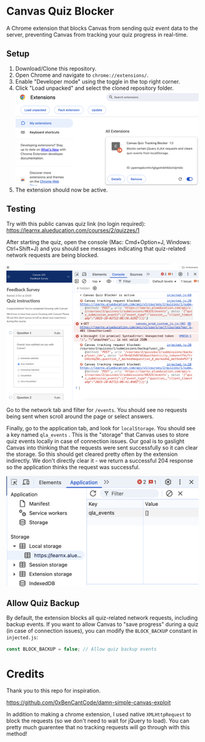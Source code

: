# Canvas Quiz Blocker

A Chrome extension that blocks Canvas from sending quiz event data to the server, preventing Canvas from tracking your quiz progress in real-time.

## Setup

1. Download/Clone this repository.
2. Open Chrome and navigate to `chrome://extensions/`.
3. Enable "Developer mode" using the toggle in the top right corner.
4. Click "Load unpacked" and select the cloned repository folder.
   ![Image showing how to load unpacked extension in Chrome](assets/load-unpacked.png)
5. The extension should now be active.

## Testing

Try with this public canvas quiz link (no login required):
https://learnx.alueducation.com/courses/2/quizzes/1

After starting the quiz, open the console (Mac: Cmd+Option+J, Windows: Ctrl+Shift+J) and you should see messages indicating that quiz-related network requests are being blocked.

![Console output showing blocked requests](assets/console-output.png)

Go to the network tab and filter for `/events`. You should see no requests being sent when scroll around the page or select answers.

Finally, go to the application tab, and look for `localStorage`. You should see a key named `qla_events` . This is the "storage" that Canvas uses to store quiz events locally in case of connection issues. Our goal is to gaslight Canvas into thinking that the requests were sent successfully so it can clear the storage. So this should get cleared pretty often by the extension indirectly. We don't directly clear it - we return a successful 204 response so the application thinks the request was successful.

![LocalStorage showing qla_events key](assets/qla-events.png)

## Allow Quiz Backup

By default, the extension blocks all quiz-related network requests, including backup events. If you want to allow Canvas to "save progress" during a quiz (in case of connection issues), you can modify the `BLOCK_BACKUP` constant in `injected.js`:

```javascript
const BLOCK_BACKUP = false; // Allow quiz backup events
```

# Credits

Thank you to this repo for inspiration.

https://github.com/0xBenCantCode/damn-simple-canvas-exploit

In addition to making a chrome extension, I used native `XMLHttpRequest` to block the requests (so we don't need to wait for jQuery to load). You can pretty much guarentee that no tracking requests will go through with this method!
